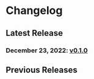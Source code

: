 # Changelog

## Latest Release

### December 23, 2022: [v0.1.0](/.changelog/v1.0.0.mdx)

## Previous Releases
